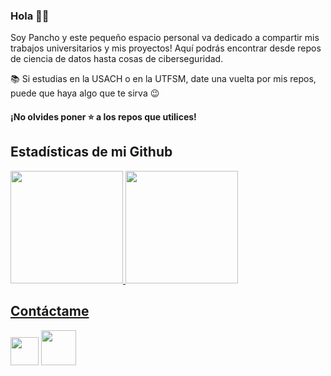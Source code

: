 ### Hola 👋👋

Soy Pancho y este pequeño espacio personal va dedicado a compartir mis trabajos universitarios y mis proyectos!
Aquí podrás encontrar desde repos de ciencia de datos hasta cosas de ciberseguridad.

📚 Si estudias en la USACH o en la UTFSM, date una vuelta por mis repos, puede que haya algo que te sirva 😉 

#### ¡No olvides poner ⭐ a los repos que utilices!


## Estadísticas de mi Github 

<div>
<a href="https://github.com/Panchojr7">
<img height="180em" src="https://github-readme-stats-swart-sigma.vercel.app/api?username=Panchojr7&show_icons=true&theme=dark&include_all_commits=false&count_private=true"/>
<img height="180em" src="https://github-readme-stats-swart-sigma.vercel.app/api/top-langs/?username=Panchojr7&layout=compact&langs_count=6&theme=dark"/>
</div> 

## Contáctame
<a href="https://www.linkedin.com/in/fjrr7"> 
          <img width="45" src="https://cdn.jsdelivr.net/gh/devicons/devicon/icons/linkedin/linkedin-original.svg"></a>
<a href="mailto:francisco.rousseau@usach.cl">
          <img width="56" src="https://upload.wikimedia.org/wikipedia/commons/thumb/7/7e/Gmail_icon_%282020%29.svg/512px-Gmail_icon_%282020%29.svg.png?20221017173631" /a>

